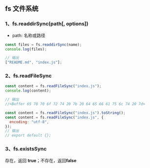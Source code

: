 ## fs 文件系统

### 1、fs.readdirSync(path[, options])

- path: 名称或路径

```js
const files = fs.readdirSync(name);
console.log(files);

// 输出
["README.md", "index.js"];
```

### 2、fs.readFileSync

```js
const content = fs.readFileSync("index.js");
console.log(content);

// 输出
//<Buffer 65 78 70 6f 72 74 20 7b 20 64 65 66 61 75 6c 74 20 7d>

const content = fs.readFileSync("index.js").toString();
const content = fs.readFileSync("index.js", {
  encoding: "utf-8",
});
// 输出
// export default {};
```

### 3、fs.existsSync

存在，返回 **true**；不存在，返回**false**


